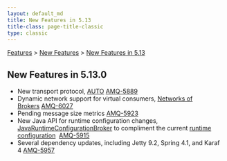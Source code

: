 ```yaml
---
layout: default_md
title: New Features in 5.13 
title-class: page-title-classic
type: classic
---
```


[Features](features) > [New Features](new-features) > [New Features in 5.13](new-features-in-513)


New Features in 5.13.0
----------------------

*   New transport protocol, [AUTO](auto) [AMQ-5889](https://issues.apache.org/jira/browse/AMQ-5889)
*   Dynamic network support for virtual consumers, [Networks of Brokers](networks-of-brokers) [AMQ-6027](https://issues.apache.org/jira/browse/AMQ-6027)
*   Pending message size metrics [AMQ-5923](https://issues.apache.org/jira/browse/AMQ-5923)
*   New Java API for runtime configuration changes, [JavaRuntimeConfigurationBroker](http://activemq.apache.org/maven/apidocs/org/apache/activemq/plugin/java/JavaRuntimeConfigurationBroker.html) to compliment the current [runtime configuration](runtime-configuration)  [AMQ-5915](https://issues.apache.org/jira/browse/AMQ-5915)
*   Several dependency updates, including Jetty 9.2, Spring 4.1, and Karaf 4 [AMQ-5957](https://issues.apache.org/jira/browse/AMQ-5957)  
      
    

